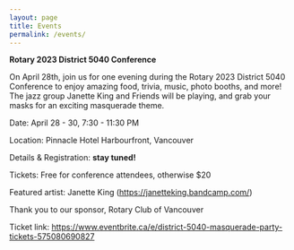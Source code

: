 ```yaml
---
layout: page
title: Events
permalink: /events/
---
```


**Rotary 2023 District 5040 Conference**

On April 28th, join us for one evening during the Rotary 2023 District 5040 Conference to enjoy amazing food, trivia, music, photo booths, and more! The jazz group Janette King and Friends will be playing, and grab your masks for an exciting masquerade theme.

Date: April 28 - 30, 7:30 - 11:30 PM

Location: Pinnacle Hotel Harbourfront, Vancouver

Details & Registration: **stay tuned!**

Tickets: Free for conference attendees, otherwise $20

Featured artist: Janette King (https://janetteking.bandcamp.com/)

Thank you to our sponsor, Rotary Club of Vancouver

Ticket link:
https://www.eventbrite.ca/e/district-5040-masquerade-party-tickets-575080690827
